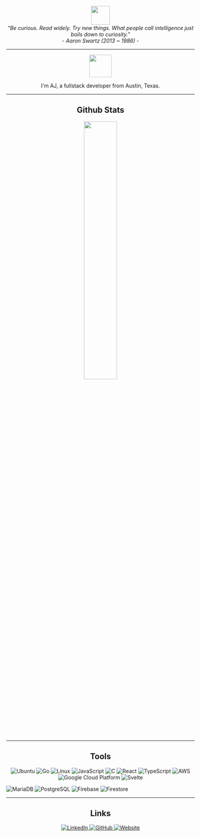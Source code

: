 <p align="center">
  <img src="https://media.giphy.com/media/mGcNjsfWAjY5AEZNw6/giphy.gif" width="50">
  <br>
  <i>“Be curious. Read widely. Try new things. What people call intelligence just boils down to curiosity.”</i>
  <br>
  <i>- Aaron Swartz (2013 ~ 1986) -</i>
</p>

---


<p align="center">
  <a href="https://ajtbrown.com/">
    <img width="60" height="60" src="https://avatars0.githubusercontent.com/u/1680273?s=460&u=4471b74deb9973096418a93960c664c5ea3bd159&v=4" />
  </a>
</p>

<p align="center">
  I'm AJ, a fullstack developer from Austin, Texas.
</p>

---

<h2 align="center">Github Stats</h2>

<p align="center">
  <a href="https://github.com/AJ-Brown-InTech/github-readme-stats">
    <img align="center" width="42%" src="https://github-readme-stats.vercel.app/api/top-langs/?username=AJ-Brown-InTech&layout=compact&theme=tokyonight" />
  </a>
</p>

---

<h2 align="center">Tools</h2>

<p align="center">
  
<img src="https://img.shields.io/badge/Ubuntu-f57542?logo=ubuntu&logoColor=white&style=for-the-badge" alt="Ubuntu"/>
<img src="https://img.shields.io/badge/Golang-61DAFB?logo=go&logoColor=white&style=for-the-badge" alt="Go"/>
<img src="https://img.shields.io/badge/Linux-FCC624?logo=Linux&logoColor=black&style=for-the-badge" alt="Linux"/>
<img src="https://img.shields.io/badge/JavaScript-F7DF1E?logo=javascript&logoColor=black&style=for-the-badge" alt="JavaScript"/>
<img src="https://img.shields.io/badge/C-E7E7E7?logo=C&logoColor=white&style=for-the-badge" alt="C"/>
<img src="https://img.shields.io/badge/React-61DAFB?logo=react&logoColor=black&style=for-the-badge" alt="React"/>
<img src="https://img.shields.io/badge/TypeScript-3178C6?logo=typescript&logoColor=white&style=for-the-badge" alt="TypeScript"/>
<img src="https://img.shields.io/badge/AWS-232F3E?logo=amazon-aws&logoColor=white&style=for-the-badge" alt="AWS"/>
<img src="https://img.shields.io/badge/Google_Cloud-4285F4?logo=google-cloud&logoColor=white&style=for-the-badge" alt="Google Cloud Platform"/>
<img src="https://img.shields.io/badge/Svelte-FF3E00?logo=svelte&logoColor=white&style=for-the-badge" alt="Svelte"/>

![MariaDB](https://img.shields.io/badge/MariaDB-003545?logo=mariadb&logoColor=white&style=for-the-badge)
![PostgreSQL](https://img.shields.io/badge/PostgreSQL-336791?logo=postgresql&logoColor=white&style=for-the-badge)
![Firebase](https://img.shields.io/badge/Firebase-FFCA28?logo=firebase&logoColor=black&style=for-the-badge)
![Firestore](https://img.shields.io/badge/Cloud%20Firestore-FFCA28?logo=firebase&logoColor=black&style=for-the-badge)

</p>

---

<h2 align="center">Links</h2>

<p align="center">
  <a href="https://www.linkedin.com/in/ajtbrown/">
    <img src="https://img.shields.io/badge/-linkedin-0073B1?style=flat-square" alt="LinkedIn"/>
  </a>
  <a href="https://github.com/AJ-Brown-InTech">
    <img src="https://img.shields.io/badge/-github-000000?style=flat-square" alt="GitHub"/>
  </a>
    <a href="http://ajtbrown.com/">
    <img src="https://img.shields.io/badge/-website-FFB6C1?style=flat-square" alt="Website"/>
  </a>
</p>
